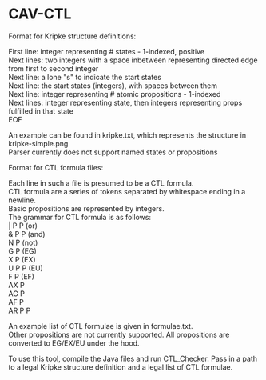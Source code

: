# CAV-CTL

Format for Kripke structure definitions:

First line: integer representing # states - 1-indexed, positive  
Next lines: two integers with a space inbetween representing directed edge from first to second integer  
Next line: a lone "s" to indicate the start states  
Next line: the start states (integers), with spaces between them  
Next line: integer representing # atomic propositions - 1-indexed  
Next lines: integer representing state, then integers representing props fulfilled in that state  
EOF

An example can be found in kripke.txt, which represents the structure in kripke-simple.png  
Parser currently does not support named states or propositions

Format for CTL formula files:

Each line in such a file is presumed to be a CTL formula.  
CTL formula are a series of tokens separated by whitespace ending in a newline.  
Basic propositions are represented by integers.  
The grammar for CTL formula is as follows:  
| P P (or)  
& P P (and)  
N P (not)  
G P (EG)  
X P (EX)  
U P P (EU)  
F P (EF)  
AX P  
AG P  
AF P  
AR P P  

An example list of CTL formulae is given in formulae.txt.  
Other propositions are not currently supported. All propositions are converted to EG/EX/EU under the hood.

To use this tool, compile the Java files and run CTL_Checker. Pass in a path to a legal Kripke structure definition and a legal list of CTL formulae.
